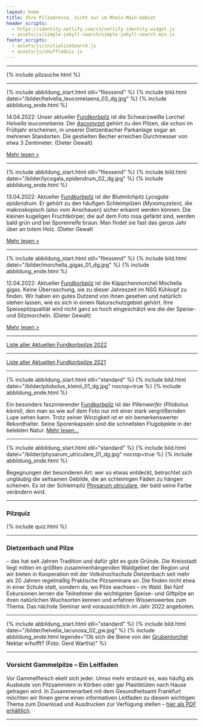 ```yaml
---
layout: home
title: Ihre Pilzadresse, nicht nur im Rhein-Main-Gebiet
header_scripts:
  - https://identity.netlify.com/v1/netlify-identity-widget.js
  - assets/js/simple-jekyll-search/simple-jekyll-search.min.js
footer_scripts:
  - assets/js/initializeSearch.js
  - assets/js/shuffleQuiz.js
---
```

- - -

{% include pilzsuche.html %}

- - -

{% include abbildung_start.html stil="fliessend" %}
{% include bild.html datei="/bilder/helvella_leucomelaena_03_dg.jpg" %}
{% include abbildung_ende.html %}

14.04.2022: Unser aktueller [Fundkorbpilz](AA "Glossar-") ist die Schwarzweiße Lorchel *Helvella leucomelaena.* Der [Ascomyzet](Ascomyzeten "Glossar") gehört zu den Pilzen, die schon im Frühjahr erscheinen, in unserer Dietzenbacher Parkanlage sogar an mehreren Standorten. Die gestielten Becher erreichen Durchmesser von etwa 3 Zentimeter. (Dieter Gewalt)

[Mehr lesen >](/pilze/helvella-leucomelaena-schwarzweiße-lorchel)

<div style="clear:  both"></div>

- - -

{% include abbildung_start.html stil="fliessend" %}
{% include bild.html datei="/bilder/lycogala_epidendrum_02_dg.jpg" %}
{% include abbildung_ende.html %}

13.04.2022: Aktueller [Fundkorbpilz](AA "Glossar-") ist der Blutmilchpilz *Lycogala epidendrum*. Er gehört zu den häufigen Schleimpilzen (*Myxomyzeten)*, die makroskopisch (also vom Anschauen) sicher erkannt werden können. Die kleinen kugeligen Fruchtkörper, die auf dem Foto rosa gefärbt sind, werden bald grün und bei Sporenreife braun. Man findet sie fast das ganze Jahr über an totem Holz. (Dieter Gewalt

[Mehr lesen >](/pilze/lycogala-epidendrum-blutmilchpilz)

<div style="clear:  both"></div>

- - -

{% include abbildung_start.html stil="fliessend" %}
{% include bild.html datei="/bilder/morchella_gigas_01_dg.jpg" %}
{% include abbildung_ende.html %}

12.04.2022: Aktueller [Fundkorbpilz](AA "Glossar-") ist die Käppchenmorchel Mochella gigas. Keine Überraschung, sie zu dieser Jahreszeit im NSG Kühkopf zu finden. Wir haben ein gutes Dutzend von ihnen gesehen und natürlich stehen lassen, wie es sich in einem Naturschutzgebiet gehört. Ihre Speisepilzqualität wird nicht ganz so hoch eingeschätzt wie die der Speise- und Sitzmorcheln. (Dieter Gewalt)

[Mehr lesen >](/pilze/morchella-gigas-käppchenmorchel)

<div style="clear:  both"></div>

- - -

[Liste aller Aktuellen Fundkorbpilze 2022](/artikel/liste-aller-aktuellen-fundkorbpilze-2022.html)

- - -

[Liste aller Aktuellen Fundkorbpilze 2021](/artikel/liste-aller-aktuellen-fundkorbpilze-2021.html)

- - -

{% include abbildung_start.html stil="standard" %}
{% include bild.html datei="/bilder/pilobolus_kleinii_01_dg.jpg" nocrop=true %}
{% include abbildung_ende.html %}

Ein besonders faszinierender [Fundkorbpilz](AA "Glossar-") ist der *Pillenwerfer (Pilobolus kleinii)*, den man so wie auf dem Foto nur mit einer stark vergrößernden Lupe sehen kann. Trotz seiner Winzigkeit ist er ein bemerkenswerter Rekordhalter. Seine Sporenkapseln sind die schnellsten Flugobjekte in der belebten Natur. [Mehr lesen...](/pilze/pilobolus-kleinii-pillenwerfer)

- - -

{% include abbildung_start.html stil="standard" %}
{% include bild.html datei="/bilder/physarum_utriculare_01_dg.jpg" nocrop=true %}
{% include abbildung_ende.html %}

Begegnungen der besonderen Art: wer so etwas entdeckt, betrachtet sich ungläubig die seltsamen Gebilde, die an schleimigen Fäden zu hängen scheinen. Es ist der Schleimpilz [Physarum utriculare](/pilze/physarum-utriculare-fadenfruchtschleimpilz), der bald seine Farbe verändern wird.

- - -

### Pilzquiz

{% include quiz.html %}

- - -

### Dietzenbach und Pilze

– das hat seit Jahren Tradition und dafür gibt es gute Gründe. Die Kreisstadt liegt mitten im größten zusammenhängenden Waldgebiet der Region und wir bieten in Kooperation mit der Volkshochschule Dietzenbach seit mehr als 20 Jahren regelmäßig Praktische Pilzseminare an. Die finden nicht etwa in einer Schule statt, sondern da, wo Pilze wachsen – im Wald. Bei fünf Exkursionen lernen die Teilnehmer die wichtigsten Speise- und Giftpilze an ihren natürlichen Wuchsorten kennen und erfahren Wissenswertes zum Thema. Das nächste Seminar wrd voraussichtlich im Jahr 2022 angeboten.  

- - -

{% include abbildung_start.html stil="standard" %}
{% include bild.html datei="/bilder/helvella_lacunosa_02_gw.jpg" %}
{% include abbildung_ende.html legende="Ob sich die Biene von der <a href='/pilze/helvella-lacunosa-grubenlorchel'>Grubenlorchel</a> Nektar erhofft?  (Foto: Gerd Wartha)" %}

- - -

### Vorsicht Gammelpilze – Ein Leitfaden

Vor Gammelfleisch ekelt sich jeder. Umso mehr erstaunt es, was häufig als Ausbeute von Pilzsammlern in Körben oder gar Plastiktüten nach Hause getragen wird. In Zusammenarbeit mit dem Gesundheitsamt Frankfurt möchten wir Ihnen gerne einen informativen Leitfaden zu diesem wichtigen Thema zum Download und Ausdrucken zur Verfügung stellen – [hier als PDF erhältlich](/assets/docs/Fundkorb.de-Gammelpilze.pdf).

- - -